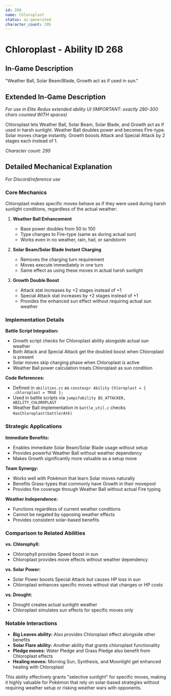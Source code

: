 ```yaml
---
id: 268
name: Chloroplast
status: ai-generated
character_count: 295
---
```


# Chloroplast - Ability ID 268

## In-Game Description
"Weather Ball, Solar Beam/Blade, Growth act as if used in sun."

## Extended In-Game Description
*For use in Elite Redux extended ability UI (IMPORTANT: exactly 280-300 chars counted WITH spaces)*

Chloroplast lets Weather Ball, Solar Beam, Solar Blade, and Growth act as if used in harsh sunlight. Weather Ball doubles power and becomes Fire-type. Solar moves charge instantly. Growth boosts Attack and Special Attack by 2 stages each instead of 1.

*Character count: 295*

## Detailed Mechanical Explanation
*For Discord/reference use*

### Core Mechanics

Chloroplast makes specific moves behave as if they were used during harsh sunlight conditions, regardless of the actual weather:

1. **Weather Ball Enhancement**
   - Base power doubles from 50 to 100
   - Type changes to Fire-type (same as during actual sun)
   - Works even in no weather, rain, hail, or sandstorm

2. **Solar Beam/Solar Blade Instant Charging**
   - Removes the charging turn requirement
   - Moves execute immediately in one turn
   - Same effect as using these moves in actual harsh sunlight

3. **Growth Double Boost**
   - Attack stat increases by +2 stages instead of +1
   - Special Attack stat increases by +2 stages instead of +1
   - Provides the enhanced sun effect without requiring actual sun weather

### Implementation Details

**Battle Script Integration:**
- Growth script checks for Chloroplast ability alongside actual sun weather
- Both Attack and Special Attack get the doubled boost when Chloroplast is present
- Solar moves skip charging phase when Chloroplast is active
- Weather Ball power calculation treats Chloroplast as sun condition

**Code References:**
- Defined in `abilities.cc` as `constexpr Ability Chloroplast = { .chloroplast = TRUE };`
- Used in battle scripts via `jumpifability BS_ATTACKER, ABILITY_CHLOROPLAST`
- Weather Ball implementation in `battle_util.c` checks `HasChloroplast(battlerAtk)`

### Strategic Applications

**Immediate Benefits:**
- Enables immediate Solar Beam/Solar Blade usage without setup
- Provides powerful Weather Ball without weather dependency
- Makes Growth significantly more valuable as a setup move

**Team Synergy:**
- Works well with Pokémon that learn Solar moves naturally
- Benefits Grass-types that commonly have Growth in their movepool
- Provides fire coverage through Weather Ball without actual Fire typing

**Weather Independence:**
- Functions regardless of current weather conditions
- Cannot be negated by opposing weather effects
- Provides consistent solar-based benefits

### Comparison to Related Abilities

**vs. Chlorophyll:** 
- Chlorophyll provides Speed boost in sun
- Chloroplast provides move effects without weather dependency

**vs. Solar Power:**
- Solar Power boosts Special Attack but causes HP loss in sun
- Chloroplast enhances specific moves without stat changes or HP costs

**vs. Drought:**
- Drought creates actual sunlight weather
- Chloroplast simulates sun effects for specific moves only

### Notable Interactions

- **Big Leaves ability:** Also provides Chloroplast effect alongside other benefits
- **Solar Flare ability:** Another ability that grants chloroplast functionality
- **Pledge moves:** Water Pledge and Grass Pledge also benefit from Chloroplast effects
- **Healing moves:** Morning Sun, Synthesis, and Moonlight get enhanced healing with Chloroplast

This ability effectively grants "selective sunlight" for specific moves, making it highly valuable for Pokémon that rely on solar-based strategies without requiring weather setup or risking weather wars with opponents.